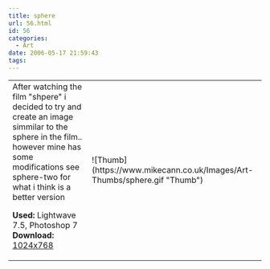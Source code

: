 ```yaml
---
title: sphere
url: 56.html
id: 56
categories:
  - Art
date: 2006-05-17 21:59:43
tags:
---
```


<table width="100%" cellspacing="0" cellpadding="0" border="0">
<tr>
<td>After watching the film "shpere" i decided to try and create an image simmilar to the sphere in the film.. however mine has some modifications see sphere-two for what i think is a better version

<span style="font-weight: bold">Used:</span> Lightwave 7.5, Photoshop 7
<span style="font-weight: bold">Download:</span> [1024x768](https://www.mikecann.co.uk/Images/Art-Full/sphere.jpg)</td>

<td>![Thumb](https://www.mikecann.co.uk/Images/Art-Thumbs/sphere.gif "Thumb")</td>
</tr>
</table>
